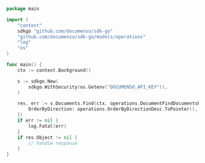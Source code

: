 <!-- Start SDK Example Usage [usage] -->
```go
package main

import (
	"context"
	sdkgo "github.com/documenso/sdk-go"
	"github.com/documenso/sdk-go/models/operations"
	"log"
	"os"
)

func main() {
	ctx := context.Background()

	s := sdkgo.New(
		sdkgo.WithSecurity(os.Getenv("DOCUMENSO_API_KEY")),
	)

	res, err := s.Documents.Find(ctx, operations.DocumentFindDocumentsRequest{
		OrderByDirection: operations.OrderByDirectionDesc.ToPointer(),
	})
	if err != nil {
		log.Fatal(err)
	}
	if res.Object != nil {
		// handle response
	}
}

```
<!-- End SDK Example Usage [usage] -->